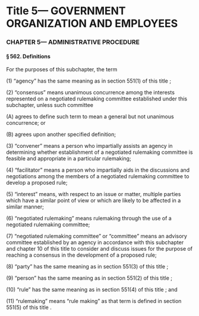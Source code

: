 
# Title 5— GOVERNMENT ORGANIZATION AND EMPLOYEES
### CHAPTER 5— ADMINISTRATIVE PROCEDURE
#### § 562. Definitions

For the purposes of this subchapter, the term

(1) “agency” has the same meaning as in section 551(1) of this title ;

(2) “consensus” means unanimous concurrence among the interests represented on a negotiated rulemaking committee established under this subchapter, unless such committee

(A) agrees to define such term to mean a general but not unanimous concurrence; or

(B) agrees upon another specified definition;

(3) “convener” means a person who impartially assists an agency in determining whether establishment of a negotiated rulemaking committee is feasible and appropriate in a particular rulemaking;

(4) “facilitator” means a person who impartially aids in the discussions and negotiations among the members of a negotiated rulemaking committee to develop a proposed rule;

(5) “interest” means, with respect to an issue or matter, multiple parties which have a similar point of view or which are likely to be affected in a similar manner;

(6) “negotiated rulemaking” means rulemaking through the use of a negotiated rulemaking committee;

(7) “negotiated rulemaking committee” or “committee” means an advisory committee established by an agency in accordance with this subchapter and chapter 10 of this title to consider and discuss issues for the purpose of reaching a consensus in the development of a proposed rule;

(8) “party” has the same meaning as in section 551(3) of this title ;

(9) “person” has the same meaning as in section 551(2) of this title ;

(10) “rule” has the same meaning as in section 551(4) of this title ; and

(11) “rulemaking” means “rule making” as that term is defined in section 551(5) of this title .
